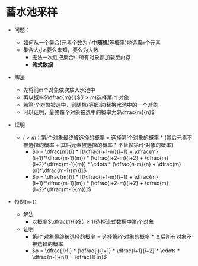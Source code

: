 # 蓄水池采样

* 问题：
  * 如何从一个集合(元素个数为`n`)中**随机**(等概率)地选取`m`个元素
  * 集合大小`n`要么未知，要么为大数
    * 无法一次性把集合中所有对象都加载至内存
    * **流式数据**
* 解法
  * 先将前$m$个对象依次放入水池中
  * 再以概率$\dfrac{m}{i}$($i > m$)选择第$i$个对象
  * 若第$i$个对象被选中，则随机(等概率)替换水池中的一个对象
  * 可以证明，最终每个对象被选中的概率为$\dfrac{m}{n}$
* 证明
  * $i > m$：第$i$个对象最终被选择的概率 = 选择第$i$个对象的概率 * (其后元素不被选择的概率 + 其后元素被选择的概率 * 不替换第$i$个对象的概率)
    * $p = \dfrac{m}{i} * [(\dfrac{i+1-m}{i+1} + \dfrac{m}{i+1}*\dfrac{m-1}{m}) * (\dfrac{i+2-m}{i+2} + \dfrac{m}{i+2}*\dfrac{m-1}{m}) * \cdots * (\dfrac{n-m}{n} + \dfrac{m}{n}*\dfrac{m-1}{m})]$
    * $p = \dfrac{m}{i} * [(\dfrac{i+1-m}{i+1} + \dfrac{m}{i+1}*\dfrac{m-1}{m}) * (\dfrac{i+2-m}{i+2} + \dfrac{m}{i+2}*\dfrac{m-1}{m})]$

* 特例(`m=1`)
  * 解法
    * 以概率$\dfrac{1}{i}$($i \geq 1$)选择流式数据中第$i$个对象
  * 证明
    * 第$i$个对象最终被选择的概率 = 选择第$i$个对象的概率 * 其后所有对象不被选择的概率
    * $p = \dfrac{1}{i} * (\dfrac{i}{i+1} * \dfrac{i+1}{i+2} * \cdots * \dfrac{n-1}{n}) = \dfrac{1}{n}$
